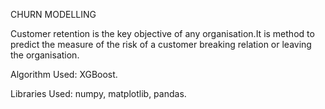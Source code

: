 CHURN MODELLING

Customer retention is the key objective of any organisation.It is method to predict the measure of the risk of a customer breaking relation or leaving the organisation.

Algorithm Used: XGBoost.

Libraries Used:
                numpy,
                matplotlib,
                pandas.

